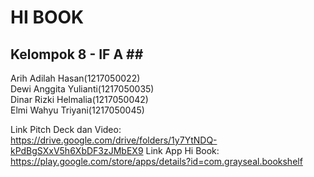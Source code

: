 # HI BOOK #

## Kelompok 8 -  IF A ## <br>
Arih Adilah Hasan(1217050022)<br>
Dewi Anggita Yulianti(1217050035)<br>
Dinar Rizki Helmalia(1217050042)<br>
Elmi Wahyu Triyani(1217050045)<br>


Link Pitch Deck dan Video:  https://drive.google.com/drive/folders/1y7YtNDQ-kPdBgSXxV5h6XbDF3zJMbEX9
Link App Hi Book: https://play.google.com/store/apps/details?id=com.grayseal.bookshelf
